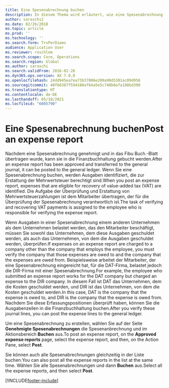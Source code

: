 ```yaml
---
title: Eine Spesenabrechnung buchen
description: In diesem Thema wird erläutert, wie eine Spesenabrechnung in die Finanzbuchhaltung gebucht wird.
author: saraschi2
ms.date: 02/26/2018
ms.topic: article
ms.prod: ''
ms.technology: ''
ms.search.form: TrvPerDiems
audience: Application User
ms.reviewer: roschlom
ms.search.scope: Core, Operations
ms.search.region: Global
ms.author: saraschi
ms.search.validFrom: 2016-02-28
ms.dyn365.ops.version: AX 7.0.0
ms.openlocfilehash: 24dd945ea7ea73b37806e209a90d5301ac09d956
ms.sourcegitcommit: 40f68387f594180af64a5e5c748b6efa188bd300
ms.translationtype: HT
ms.contentlocale: de-DE
ms.lasthandoff: 05/10/2021
ms.locfileid: "6005790"
---
```

# <a name="post-an-expense-report"></a><span data-ttu-id="fdd3e-103">Eine Spesenabrechnung buchen</span><span class="sxs-lookup"><span data-stu-id="fdd3e-103">Post an expense report</span></span>

<span data-ttu-id="fdd3e-104">Nachdem eine Spesenabrechnung genehmigt und in das Fibu Buch.-Blatt übertragen wurde, kann sie in die Finanzbuchhaltung gebucht werden.</span><span class="sxs-lookup"><span data-stu-id="fdd3e-104">After an expense report has been approved and transferred to the general journal, it can be posted to the general ledger.</span></span> <span data-ttu-id="fdd3e-105">Wenn Sie eine Spesenabrechnung buchen, werden Ausgaben identifiziert, die zur Erstattung der Mehrwertsteuer berechtigt sind.</span><span class="sxs-lookup"><span data-stu-id="fdd3e-105">When you post an expense report, expenses that are eligible for recovery of value-added tax (VAT) are identified.</span></span> <span data-ttu-id="fdd3e-106">Die Aufgabe der Überprüfung und Erstattung von Mehrwertsteuerzahlungen ist dem Mitarbeiter übertragen, der für die Überprüfung der Spesenabrechnung verantwortlich ist.</span><span class="sxs-lookup"><span data-stu-id="fdd3e-106">The task of verifying and recovering VAT payments is assigned to the employee who is responsible for verifying the expense report.</span></span>

<span data-ttu-id="fdd3e-107">Wenn Ausgaben in einer Spesenabrechnung einem anderen Unternehmen als dem Unternehmen belastet werden, das den Mitarbeiter beschäftigt, müssen Sie sowohl das Unternehmen, dem diese Ausgaben geschuldet werden, als auch das Unternehmen, von dem die Ausgaben geschuldet werden, überprüfen.</span><span class="sxs-lookup"><span data-stu-id="fdd3e-107">If expenses on an expense report are charged to a company other than the company that employs the employee, you must verify the company that those expenses are owed to and the company that the expenses are owed from.</span></span> <span data-ttu-id="fdd3e-108">Beispielsweise arbeitet der Mitarbeiter, der eine Spesenabrechnung eingereicht hat, für die DAT-Firma, belastet jedoch die DIR-Firma mit einer Spesenabrechnung.</span><span class="sxs-lookup"><span data-stu-id="fdd3e-108">For example, the employee who submitted an expense report works for the DAT company but charged an expense to the DIR company.</span></span> <span data-ttu-id="fdd3e-109">In diesem Fall ist DAT das Unternehmen, dem die Kosten geschuldet werden, und DIR ist das Unternehmen, von dem die Kosten geschuldet werden.</span><span class="sxs-lookup"><span data-stu-id="fdd3e-109">In this case, DAT is the company that the expense is owed to, and DIR is the company that the expense is owed from.</span></span> <span data-ttu-id="fdd3e-110">Nachdem Sie diese Erfassungspositionen überprüft haben, können Sie die Ausgabenzeilen in die Finanzbuchhaltung buchen.</span><span class="sxs-lookup"><span data-stu-id="fdd3e-110">After you verify these journal lines, you can post the expense lines to the general ledger.</span></span>

<span data-ttu-id="fdd3e-111">Um eine Spesenabrechnung zu erstellen, wählen Sie auf der Seite **Genehmigte Spesenabrechnungen** die Spesenanbrechnung und im Aktionsbereich **Buchen** aus.</span><span class="sxs-lookup"><span data-stu-id="fdd3e-111">To post an expense report, on the **Approved expense reports** page, select the expense report, and then, on the Action Pane, select **Post**.</span></span>

<span data-ttu-id="fdd3e-112">Sie können auch alle Spesenabrechnungen gleichzeitig in der Liste buchen.</span><span class="sxs-lookup"><span data-stu-id="fdd3e-112">You can also post all the expense reports in the list at the same time.</span></span> <span data-ttu-id="fdd3e-113">Wählen Sie alle Spesenabrechnungen und dann **Buchen** aus.</span><span class="sxs-lookup"><span data-stu-id="fdd3e-113">Select all the expense reports, and then select **Post**.</span></span>


[!INCLUDE[footer-include](../includes/footer-banner.md)]